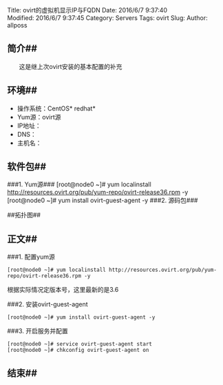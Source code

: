 Title: ovirt的虚拟机显示IP与FQDN
Date: 2016/6/7 9:37:40  
Modified: 2016/6/7 9:37:45 
Category: Servers
Tags: ovirt
Slug: 
Author: allposs


## 简介##
&#160; &#160; &#160; &#160;这是继上次ovirt安装的基本配置的补充

## 环境##

+ 操作系统：CentOS* redhat*
+ Yum源：ovirt源
+ IP地址：
+ DNS：
+ 主机名：

## 软件包##

###1. Yum源###
	[root@node0 ~]# yum localinstall http://resources.ovirt.org/pub/yum-repo/ovirt-release36.rpm -y
	[root@node0 ~]# yum install ovirt-guest-agent -y
###2. 源码包###

##拓扑图##


## 正文##
###1. 配置yum源

	[root@node0 ~]# yum localinstall http://resources.ovirt.org/pub/yum-repo/ovirt-release36.rpm -y
根据实际情况定版本号，这里最新的是3.6

###2. 安装ovirt-guest-agent

	[root@node0 ~]# yum install ovirt-guest-agent -y

###3. 开启服务并配置

	[root@node0 ~]# service ovirt-guest-agent start
	[root@node0 ~]# chkconfig ovirt-guest-agent on

## 结束##